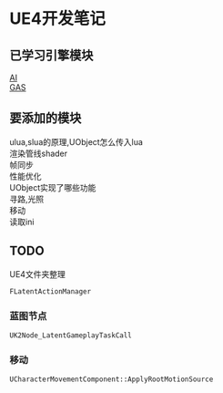 # UE4开发笔记
## 已学习引擎模块
[AI](UE4/源码分析/AI/AI_01_大纲.md)  
[GAS](UE4/源码分析/GAS/GAS_01_大纲.md)  

## 要添加的模块
ulua,slua的原理,UObject怎么传入lua  
渲染管线shader  
帧同步  
性能优化  
UObject实现了哪些功能  
寻路,光照  
移动  
读取ini  

## TODO
UE4文件夹整理  

`FLatentActionManager`  

### 蓝图节点
`UK2Node_LatentGameplayTaskCall`  

### 移动
`UCharacterMovementComponent::ApplyRootMotionSource`  
